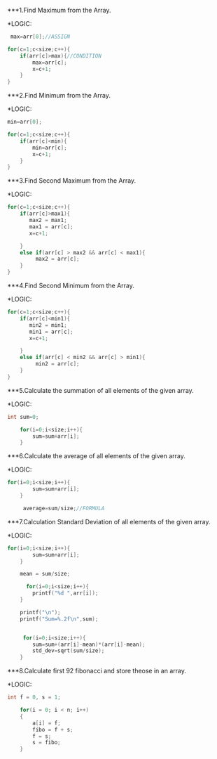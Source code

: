 ***1.Find Maximum from the Array.

*LOGIC:
```C
 max=arr[0];//ASSIGN

for(c=1;c<size;c++){
    if(arr[c]>max){//CONDITION 
        max=arr[c];
        x=c+1;
    }
}  
```

***2.Find Minimum from the Array.

*LOGIC:
```C
min=arr[0];

for(c=1;c<size;c++){
    if(arr[c]<min){
        min=arr[c];
        x=c+1;
    }
}
```


***3.Find Second Maximum from the Array.

*LOGIC:
```C
for(c=1;c<size;c++){
    if(arr[c]>max1){
       max2 = max1;
       max1 = arr[c];
       x=c+1;

    }
    else if(arr[c] > max2 && arr[c] < max1){
         max2 = arr[c];
    }
}
```

***4.Find Second Minimum from the Array.

*LOGIC:
```C
for(c=1;c<size;c++){
    if(arr[c]<min1){
       min2 = min1;
       min1 = arr[c];
       x=c+1;

    }
    else if(arr[c] < min2 && arr[c] > min1){
         min2 = arr[c];
    }
}
```

***5.Calculate the summation of all elements of the given array.

*LOGIC:
```C
int sum=0;

    for(i=0;i<size;i++){
        sum=sum+arr[i];
    }
```

***6.Calculate the average of all elements of the given array.

*LOGIC:
```C
for(i=0;i<size;i++){
        sum=sum+arr[i];
    }

     average=sum/size;//FORMULA
```

***7.Calculation Standard Deviation of all elements of the given array.

*LOGIC:
```C
for(i=0;i<size;i++){
        sum=sum+arr[i];
    }

    mean = sum/size;

      for(i=0;i<size;i++){
        printf("%d ",arr[i]);
    }

    printf("\n");
    printf("Sum=%.2f\n",sum);


     for(i=0;i<size;i++){
        sum=sum+(arr[i]-mean)*(arr[i]-mean);
        std_dev=sqrt(sum/size);
    }
```

***8.Calculate first 92 fibonacci and store theose in an array.

*LOGIC:
```C
int f = 0, s = 1;

    for(i = 0; i < n; i++)
    {
        a[i] = f;
        fibo = f + s;
        f = s;
        s = fibo;
    }
```    


